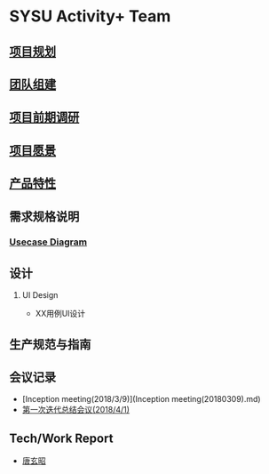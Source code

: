 # SYSU Activity+ Team

## [项目规划](About.md)

## [团队组建](Tea_Profile.md)

## [项目前期调研](Investigation.md)

## [项目愿景](Vision.md)

## [产品特性](Product_Backlog.md)

## 需求规格说明

### [Usecase Diagram](Usecase_Diagram.md)

## 设计

1. UI Design

    - XX用例UI设计

## 生产规范与指南

## 会议记录

- [Inception meeting(2018/3/9)](Inception meeting(20180309).md)
- [第一次迭代总结会议(2018/4/1)](Iter-1_Meeting(20180401).md)

## Tech/Work Report

- [唐玄昭](https://txzdream.github.io/2018/04/15/SAAD-summary-iter1/)
